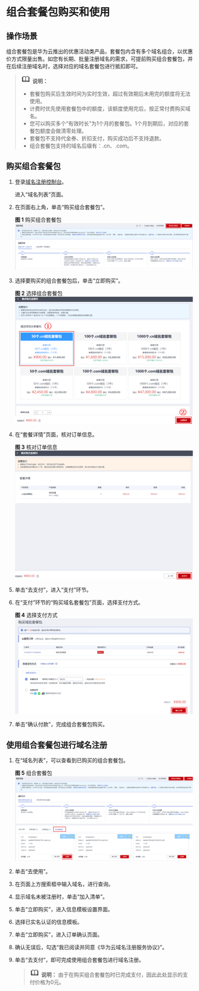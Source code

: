 # 组合套餐包购买和使用<a name="domain_ug_310009"></a>

## 操作场景<a name="section97561917510"></a>

组合套餐包是华为云推出的优惠活动类产品，套餐包内含有多个域名组合，以优惠价方式限量出售。如您有长期、批量注册域名的需求，可提前购买组合套餐包，并在后续注册域名时，选择对应的域名套餐包进行抵扣即可。

>![](public_sys-resources/icon-note.gif) **说明：** 
>-   套餐包购买后生效时间为实时生效，超过有效期后未用完的额度将无法使用。
>-   计费时优先使用套餐包中的额度，该额度使用完后，按正常付费购买域名。
>-   您可以购买多个“有效时长”为1个月的套餐包。1个月到期后，对应的套餐包额度会做清零处理。
>-   套餐包不支持代金券、折扣支付，购买成功后不支持退款。
>-   组合套餐包支持的域名后缀有：.cn、.com。

## 购买组合套餐包<a name="section17564131183116"></a>

1.  登录[域名注册控制台](https://console.huaweicloud.com/domain/?region=cn-north-4#/domain/list)。

    进入“域名列表”页面。

2.  在页面右上角，单击“购买组合套餐包”。

    **图 1**  购买组合套餐包<a name="fig174771830184414"></a>  
    ![](figures/购买组合套餐包.png "购买组合套餐包")

3.  选择要购买的组合套餐包后，单击“立即购买”。

    **图 2**  选择组合套餐包<a name="fig565975811916"></a>  
    ![](figures/选择组合套餐包.png "选择组合套餐包")

4.  在“套餐详情”页面，核对订单信息。

    **图 3**  核对订单信息<a name="fig8566849194"></a>  
    ![](figures/核对订单信息.png "核对订单信息")

5.  单击“去支付”，进入“支付”环节。
6.  在“支付”环节的“购买域名套餐包”页面，选择支付方式。

    **图 4**  选择支付方式<a name="fig62638013139"></a>  
    ![](figures/选择支付方式-7.png "选择支付方式-7")

7.  单击“确认付款”，完成组合套餐包购买。

## 使用组合套餐包进行域名注册<a name="section17161010185411"></a>

1.  在“域名列表”，可以查看到已购买的组合套餐包。

    **图 5**  组合套餐包<a name="fig17731416312"></a>  
    ![](figures/组合套餐包.png "组合套餐包")

2.  单击“去使用”。
3.  在页面上方搜索框中输入域名，进行查询。
4.  显示域名未被注册时，单击“加入清单”。
5.  单击“立即购买”，进入信息模板设置界面。
6.  选择已实名认证的信息模板。
7.  单击“立即购买”，进入订单确认页面。
8.  确认无误后，勾选“我已阅读并同意《华为云域名注册服务协议》”。
9.  单击“去支付”，即可完成使用组合套餐包进行域名注册。

    >![](public_sys-resources/icon-note.gif) **说明：** 
    >由于在购买组合套餐包时已完成支付，因此此处显示的支付价格为0元。


